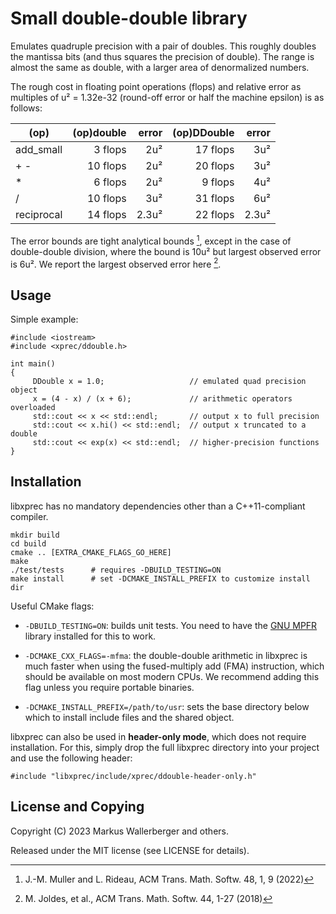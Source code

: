 Small double-double library
===========================

Emulates quadruple precision with a pair of doubles.  This roughly doubles
the mantissa bits (and thus squares the precision of double).  The range
is almost the same as double, with a larger area of denormalized numbers.

The rough cost in floating point operations (flops) and relative error as
multiples of u² = 1.32e-32 (round-off error or half the machine epsilon) is
as follows:

  | (op)       | (op)double | error | (op)DDouble | error |
  |------------|-----------:|------:|------------:|------:|
  | add_small  |    3 flops |   2u² |    17 flops |   3u² |
  | + -        |   10 flops |   2u² |    20 flops |   3u² |
  | *          |    6 flops |   2u² |     9 flops |   4u² |
  | /          |   10 flops |   3u² |    31 flops |   6u² |
  | reciprocal |   14 flops | 2.3u² |    22 flops | 2.3u² |

The error bounds are tight analytical bounds [^2], except in the case of
double-double division, where the bound is 10u² but largest observed error
is 6u². We report the largest observed error here [^1].

[^1]: M. Joldes, et al., ACM Trans. Math. Softw. 44, 1-27 (2018)
[^2]: J.-M. Muller and L. Rideau, ACM Trans. Math. Softw. 48, 1, 9 (2022)

Usage
-----
Simple example:

    #include <iostream>
    #include <xprec/ddouble.h>

    int main()
    {
         DDouble x = 1.0;                   // emulated quad precision object
         x = (4 - x) / (x + 6);             // arithmetic operators overloaded
         std::cout << x << std::endl;       // output x to full precision
         std::cout << x.hi() << std::endl;  // output x truncated to a double
         std::cout << exp(x) << std::endl;  // higher-precision functions
    }

Installation
------------
libxprec has no mandatory dependencies other than a C++11-compliant compiler.

    mkdir build
    cd build
    cmake .. [EXTRA_CMAKE_FLAGS_GO_HERE]
    make
    ./test/tests      # requires -DBUILD_TESTING=ON
    make install      # set -DCMAKE_INSTALL_PREFIX to customize install dir

Useful CMake flags:

 - `-DBUILD_TESTING=ON`: builds unit tests. You need to have the [GNU MPFR]
   library installed for this to work.

 - `-DCMAKE_CXX_FLAGS=-mfma`: the double-double arithmetic in libxprec is much
   faster when using the fused-multiply add (FMA) instruction, which should
   be available on most modern CPUs. We recommend adding this flag unless you
   require portable binaries.

 - `-DCMAKE_INSTALL_PREFIX=/path/to/usr`: sets the base directory below which
   to install include files and the shared object.

libxprec can also be used in **header-only mode**, which does not require
installation. For this, simply drop the full libxprec directory into your project
and use the following header:

    #include "libxprec/include/xprec/ddouble-header-only.h"

[GNU MPFR]: https://www.mpfr.org/

License and Copying
-------------------
Copyright (C) 2023 Markus Wallerberger and others.

Released under the MIT license (see LICENSE for details).
